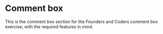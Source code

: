 # Comment box
This is the comment box section for the Founders and Coders comment box exercise, with the required features in mind.
